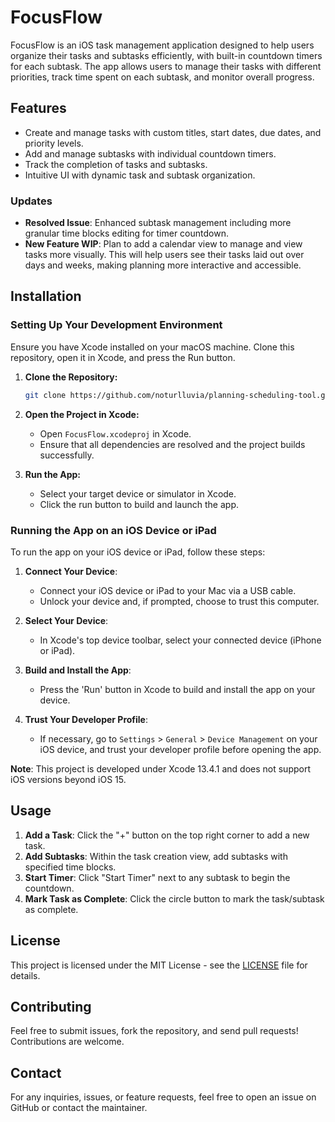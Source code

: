 # FocusFlow

FocusFlow is an iOS task management application designed to help users organize their tasks and subtasks efficiently, with built-in countdown timers for each subtask. The app allows users to manage their tasks with different priorities, track time spent on each subtask, and monitor overall progress.

## Features
- Create and manage tasks with custom titles, start dates, due dates, and priority levels.
- Add and manage subtasks with individual countdown timers.
- Track the completion of tasks and subtasks.
- Intuitive UI with dynamic task and subtask organization.

### Updates
- **Resolved Issue**: Enhanced subtask management including more granular time blocks editing for timer countdown.
- **New Feature WIP**: Plan to add a calendar view to manage and view tasks more visually. This will help users see their tasks laid out over days and weeks, making planning more interactive and accessible.

## Installation

### Setting Up Your Development Environment
Ensure you have Xcode installed on your macOS machine. Clone this repository, open it in Xcode, and press the Run button.

1. **Clone the Repository:**
    ```sh
    git clone https://github.com/noturlluvia/planning-scheduling-tool.git
    ```

2. **Open the Project in Xcode:**

   - Open `FocusFlow.xcodeproj` in Xcode.
   - Ensure that all dependencies are resolved and the project builds successfully.

3. **Run the App:**

   - Select your target device or simulator in Xcode.
   - Click the run button to build and launch the app.

### Running the App on an iOS Device or iPad
To run the app on your iOS device or iPad, follow these steps:

1. **Connect Your Device**:
   - Connect your iOS device or iPad to your Mac via a USB cable.
   - Unlock your device and, if prompted, choose to trust this computer.
   
2. **Select Your Device**:
   - In Xcode's top device toolbar, select your connected device (iPhone or iPad).
   
3. **Build and Install the App**:
   - Press the 'Run' button in Xcode to build and install the app on your device.
   
4. **Trust Your Developer Profile**:
   - If necessary, go to `Settings` > `General` > `Device Management` on your iOS device, and trust your developer profile before opening the app.

**Note**: This project is developed under Xcode 13.4.1 and does not support iOS versions beyond iOS 15.

## Usage

1. **Add a Task**: Click the "+" button on the top right corner to add a new task.
2. **Add Subtasks**: Within the task creation view, add subtasks with specified time blocks.
3. **Start Timer**: Click "Start Timer" next to any subtask to begin the countdown.
4. **Mark Task as Complete**: Click the circle button to mark the task/subtask as complete.

## License

This project is licensed under the MIT License - see the [LICENSE](LICENSE) file for details.

## Contributing

Feel free to submit issues, fork the repository, and send pull requests! Contributions are welcome.

## Contact
For any inquiries, issues, or feature requests, feel free to open an issue on GitHub or contact the maintainer.
